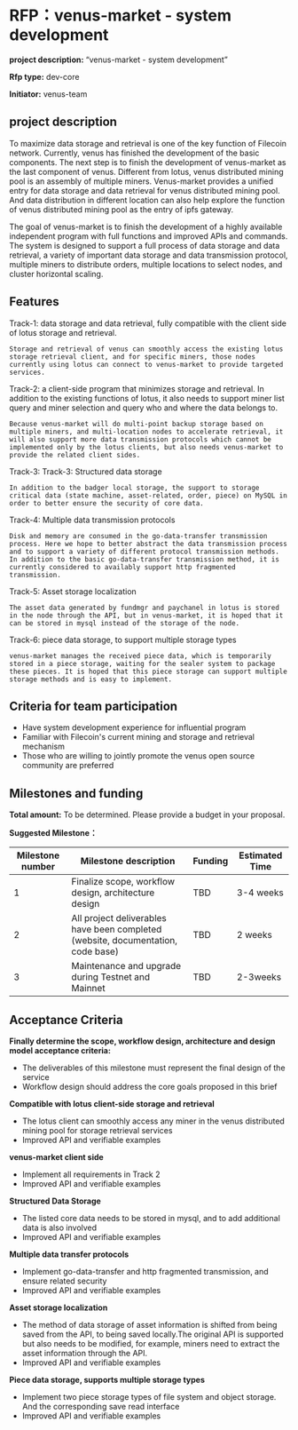 # RFP：venus-market - system development

**project description:** “venus-market - system development”

**Rfp type:** dev-core

**Initiator:** venus-team 


## project description

To maximize data storage and retrieval is one of the key function of Filecoin network. Currently, venus has finished the development of the basic components. The next step is to finish the development of venus-market as the last component of venus. Different from lotus, venus distributed mining pool is an assembly of multiple miners. Venus-market provides a unified entry for data storage and data retrieval for venus distributed mining pool. And data distribution in different location can also help explore the function of venus distributed mining pool as the entry of ipfs gateway.

The goal of venus-market is to finish the development of a highly available independent program with full functions and improved APIs and commands. The system is designed to support a full process of data storage and data retrieval, a variety of important data storage and data transmission protocol, multiple miners to distribute orders, multiple locations to select nodes, and cluster horizontal scaling.


## Features

Track-1: data storage and data retrieval, fully compatible with the client side of lotus storage and retrieval.

    Storage and retrieval of venus can smoothly access the existing lotus storage retrieval client, and for specific miners, those nodes currently using lotus can connect to venus-market to provide targeted services.

Track-2: a client-side program that minimizes storage and retrieval. In addition to the existing functions of lotus, it also needs to support miner list query and miner selection and query who and where the data belongs to.

    Because venus-market will do multi-point backup storage based on multiple miners, and multi-location nodes to accelerate retrieval, it will also support more data transmission protocols which cannot be implemented only by the lotus clients, but also needs venus-market to provide the related client sides.

Track-3: Track-3: Structured data storage

    In addition to the badger local storage, the support to storage critical data (state machine, asset-related, order, piece) on MySQL in order to better ensure the security of core data.

Track-4: Multiple data transmission protocols

    Disk and memory are consumed in the go-data-transfer transmission process. Here we hope to better abstract the data transmission process and to support a variety of different protocol transmission methods. In addition to the basic go-data-transfer transmission method, it is currently considered to availably support http fragmented transmission.

Track-5: Asset storage localization

    The asset data generated by fundmgr and paychanel in lotus is stored in the node through the API, but in venus-market, it is hoped that it can be stored in mysql instead of the storage of the node.

Track-6: piece data storage, to support multiple storage types

    venus-market manages the received piece data, which is temporarily stored in a piece storage, waiting for the sealer system to package these pieces. It is hoped that this piece storage can support multiple storage methods and is easy to implement.

## Criteria for team participation

- Have system development experience for influential program
- Familiar with Filecoin's current mining and storage and retrieval mechanism
- Those who are willing to jointly promote the venus open source community are preferred

## Milestones and funding

**Total amount:** To be determined. Please provide a budget in your proposal.

**Suggested Milestone：**

| Milestone number | Milestone description| Funding | Estimated Time|
| --- | --- | --- | --- |
| 1 | Finalize scope, workflow design, architecture design | TBD | 3-4 weeks |
| 2 | All project deliverables have been completed (website, documentation, code base) | TBD | 2 weeks
| 3 | Maintenance and upgrade during Testnet and Mainnet | TBD | 2-3weeks |


## Acceptance Criteria

**Finally determine the scope, workflow design, architecture and design model acceptance criteria:**
- The deliverables of this milestone must represent the final design of the service
- Workflow design should address the core goals proposed in this brief

**Compatible with lotus client-side storage and retrieval**
- The lotus client can smoothly access any miner in the venus distributed mining pool for storage retrieval services
- Improved API and verifiable examples

**venus-market client side**
- Implement all requirements in Track 2
- Improved API and verifiable examples

**Structured Data Storage**
- The listed core data needs to be stored in mysql, and to add additional data is also involved
- Improved API and verifiable examples

**Multiple data transfer protocols**
- Implement go-data-transfer and http fragmented transmission, and ensure related security
- Improved API and verifiable examples
  
**Asset storage localization**
- The method of data storage of asset information is shifted from being saved from the API, to being saved locally.The original API is supported but also needs to be modified, for example, miners need to extract the asset information through the API.
- Improved API and verifiable examples

**Piece data storage, supports multiple storage types**
- Implement two piece storage types of file system and object storage. And the corresponding save read interface
- Improved API and verifiable examples
